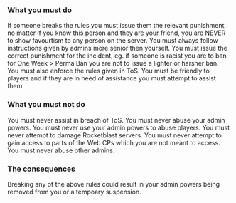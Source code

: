### What you must do

If someone breaks the rules you must issue them the relevant punishment, no matter if you know this person and they are your
friend, you are NEVER to show favourtism to any person on the server. You must always follow instructions given by admins more
senior then yourself. You must issue the correct punishment for the incident, eg. if someone is racist you are to ban for
One Week > Perma Ban you are not to issue a lighter or harsher ban. You must also enforce the rules given in ToS. You must be 
friendly to players and if they are in need of assistance you must attempt to assist them.

### What you must not do

You must never assist in breach of ToS. You must never abuse your admin powers. You must never use your admin powers to abuse
players. You must never attempt to damage Rocketblast servers. You must never attempt to gain access to parts of the Web CPs 
which you are not meant to access. You must never abuse other admins.

### The consequences

Breaking any of the above rules could result in your admin powers being removed from you or a tempoary suspension.
